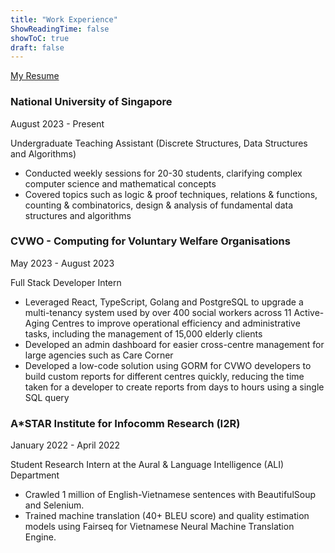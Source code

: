 ```yaml
---
title: "Work Experience"
ShowReadingTime: false
showToC: true
draft: false
---
```


[My Resume](/pdfs/Resume.pdf)

### National University of Singapore

August 2023 - Present

Undergraduate Teaching Assistant (Discrete Structures, Data Structures and Algorithms)

- Conducted weekly sessions for 20-30 students, clarifying complex computer science and mathematical concepts
- Covered topics such as logic & proof techniques, relations & functions, counting & combinatorics, design & analysis of fundamental data structures and algorithms

### CVWO - Computing for Voluntary Welfare Organisations

May 2023 - August 2023

Full Stack Developer Intern

- Leveraged React, TypeScript, Golang and PostgreSQL to upgrade a multi-tenancy system used by over 400 social workers across 11 Active-Aging Centres to improve operational efficiency and administrative tasks, including the management of 15,000 elderly clients
- Developed an admin dashboard for easier cross-centre management for large agencies such as Care Corner
- Developed a low-code solution using GORM for CVWO developers to build custom reports for different centres quickly, reducing the time taken for a developer to create reports from days to hours using a single SQL query

### A\*STAR Institute for Infocomm Research (I2R)

January 2022 - April 2022

Student Research Intern at the Aural & Language Intelligence (ALI) Department

- Crawled 1 million of English-Vietnamese sentences with BeautifulSoup and Selenium.
- Trained machine translation (40+ BLEU score) and quality estimation models using Fairseq for Vietnamese Neural Machine Translation Engine.
